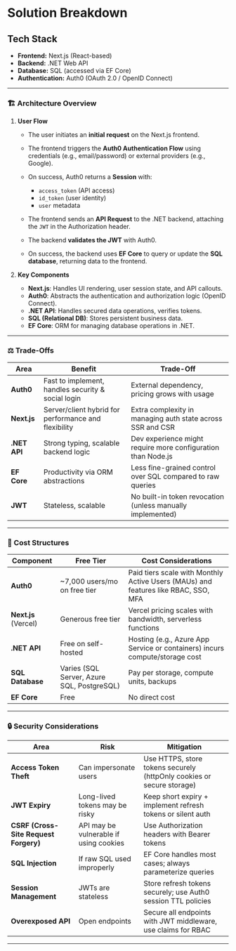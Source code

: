 # Solution Breakdown

## Tech Stack

-   **Frontend:** Next.js (React-based)
-   **Backend:** .NET Web API
-   **Database:** SQL (accessed via EF Core)
-   **Authentication:** Auth0 (OAuth 2.0 / OpenID Connect)

---

### 🏗 Architecture Overview

1. **User Flow**

    - The user initiates an **initial request** on the Next.js frontend.
    - The frontend triggers the **Auth0 Authentication Flow** using credentials (e.g., email/password) or external providers (e.g., Google).
    - On success, Auth0 returns a **Session** with:

        - `access_token` (API access)
        - `id_token` (user identity)
        - `user` metadata

    - The frontend sends an **API Request** to the .NET backend, attaching the `JWT` in the Authorization header.
    - The backend **validates the JWT** with Auth0.
    - On success, the backend uses **EF Core** to query or update the **SQL database**, returning data to the frontend.

2. **Key Components**

    - **Next.js**: Handles UI rendering, user session state, and API callouts.
    - **Auth0**: Abstracts the authentication and authorization logic (OpenID Connect).
    - **.NET API**: Handles secured data operations, verifies tokens.
    - **SQL (Relational DB)**: Stores persistent business data.
    - **EF Core**: ORM for managing database operations in .NET.

---

### ⚖️ Trade-Offs

| Area         | Benefit                                              | Trade-Off                                                    |
| ------------ | ---------------------------------------------------- | ------------------------------------------------------------ |
| **Auth0**    | Fast to implement, handles security & social login   | External dependency, pricing grows with usage                |
| **Next.js**  | Server/client hybrid for performance and flexibility | Extra complexity in managing auth state across SSR and CSR   |
| **.NET API** | Strong typing, scalable backend logic                | Dev experience might require more configuration than Node.js |
| **EF Core**  | Productivity via ORM abstractions                    | Less fine-grained control over SQL compared to raw queries   |
| **JWT**      | Stateless, scalable                                  | No built-in token revocation (unless manually implemented)   |

---

### 💸 Cost Structures

| Component            | Free Tier                                  | Cost Considerations                                                                |
| -------------------- | ------------------------------------------ | ---------------------------------------------------------------------------------- |
| **Auth0**            | \~7,000 users/mo on free tier              | Paid tiers scale with Monthly Active Users (MAUs) and features like RBAC, SSO, MFA |
| **Next.js** (Vercel) | Generous free tier                         | Vercel pricing scales with bandwidth, serverless functions                         |
| **.NET API**         | Free on self-hosted                        | Hosting (e.g., Azure App Service or containers) incurs compute/storage cost        |
| **SQL Database**     | Varies (SQL Server, Azure SQL, PostgreSQL) | Pay per storage, compute units, backups                                            |
| **EF Core**          | Free                                       | No direct cost                                                                     |

---

### 🔒 Security Considerations

| Area                                  | Risk                                   | Mitigation                                                            |
| ------------------------------------- | -------------------------------------- | --------------------------------------------------------------------- |
| **Access Token Theft**                | Can impersonate users                  | Use HTTPS, store tokens securely (httpOnly cookies or secure storage) |
| **JWT Expiry**                        | Long-lived tokens may be risky         | Keep short expiry + implement refresh tokens or silent auth           |
| **CSRF (Cross-Site Request Forgery)** | API may be vulnerable if using cookies | Use Authorization headers with Bearer tokens                          |
| **SQL Injection**                     | If raw SQL used improperly             | EF Core handles most cases; always parameterize queries               |
| **Session Management**                | JWTs are stateless                     | Store refresh tokens securely; use Auth0 session TTL policies         |
| **Overexposed API**                   | Open endpoints                         | Secure all endpoints with JWT middleware, use claims for RBAC         |

---
